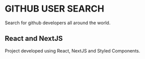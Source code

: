 # GITHUB USER SEARCH

Search for github developers all around the world. 

## React and NextJS
Project developed using React, NextJS and Styled Components.